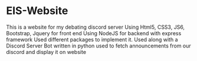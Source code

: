 # EIS-Website
This is a website for my debating discord server
Using Html5, CSS3, JS6, Bootstrap, Jquery for front end
Using NodeJS for backend with express framework
Used different packages to implement it.
Used along with a Discord Server Bot written in python used to fetch announcements from our discord and display it on website
